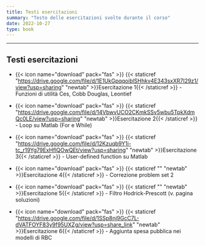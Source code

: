 ```yaml
---
title: Testi esercitazioni
summary: "Testo delle esercitazioni svolte durante il corso"
date: 2022-10-27
type: book
---
```

---

## Testi esercitazioni
- {{< icon name="download" pack="fas" >}} {{< staticref "https://drive.google.com/file/d/1E1UkGpqqoiblSHhkv4E343sxXR7I29z1/view?usp=sharing" "newtab" >}}Esercitazione 1{{< /staticref >}} - Funzioni di utilità Ces, Cobb Douglas, Leontief

- {{< icon name="download" pack="fas" >}} {{< staticref "https://drive.google.com/file/d/14VbwvUCO2CKmkSSv5wbu5TpkXdmQc0LE/view?usp=sharing" "newtab" >}}Esercitazione 2{{< /staticref >}} - Loop su Matlab (For e While)

- {{< icon name="download" pack="fas" >}} {{< staticref "https://drive.google.com/file/d/12Kzuqb9Y1i-tc_r19Yg79ExHflQOwQEt/view?usp=sharing" "newtab" >}}Esercitazione 3{{< /staticref >}} - User-defined function su Matlab

- {{< icon name="download" pack="fas" >}} {{< staticref "" "newtab" >}}Esercitazione 4{{< /staticref >}} - Correzione problem set 2

- {{< icon name="download" pack="fas" >}} {{< staticref "" "newtab" >}}Esercitazione 5{{< /staticref >}} - Filtro Hodrick-Prescott (v. pagina soluzioni)

- {{< icon name="download" pack="fas" >}} {{< staticref "https://drive.google.com/file/d/1SSp8nj9GcC7L-dVATFOYF83y9f95UXZg/view?usp=share_link" "newtab" >}}Esercitazione 6{{< /staticref >}} - Aggiunta spesa pubblica nei modelli di RBC








